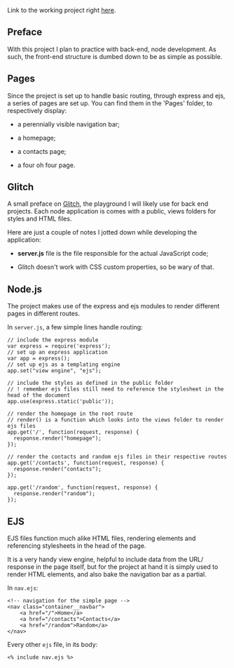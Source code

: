 Link to the working project right [here](https://maddening-ceiling.glitch.me/).

## Preface

With this project I plan to practice with back-end, node development. As such, the front-end structure is dumbed down to be as simple as possible.

## Pages

Since the project is set up to handle basic routing, through express and ejs, a series of pages are set up. You can find them in the 'Pages' folder, to respectively display:

- a perennially visible navigation bar;

- a homepage;

- a contacts page;

- a four oh four page.

## Glitch

A small preface on [Glitch](https://glitch.com), the playground I will likely use for back end projects. Each node application is comes with a public, views folders for styles and HTML files.

Here are just a couple of notes I jotted down while developing the application:

- **server.js** file is the file responsible for the actual JavaScript code;

- Glitch doesn't work with CSS custom properties, so be wary of that.

## Node.js

The project makes use of the express and ejs modules to render different pages in different routes.

In `server.js`, a few simple lines handle routing:

```JS
// include the express module
var express = require('express');
// set up an express application
var app = express();
// set up ejs as a templating engine
app.set("view engine", "ejs");

// include the styles as defined in the public folder
// ! remember ejs files still need to reference the stylesheet in the head of the document
app.use(express.static('public'));

// render the homepage in the root route
// render() is a function which looks into the views folder to render ejs files
app.get('/', function(request, response) {
  response.render("homepage");
});

// render the contacts and random ejs files in their respective routes
app.get('/contacts', function(request, response) {
  response.render("contacts");
});

app.get('/random', function(request, response) {
  response.render("random");
});
```

## EJS

EJS files function much alike HTML files, rendering elements and referencing stylesheets in the head of the page.

It is a very handy view engine, helpful to include data from the URL/ response in the page itself, but for the project at hand it is simply used to render HTML elements, and also bake the navigation bar as a partial.

In `nav.ejs`:

```ejs
<!-- navigation for the simple page -->
<nav class="container__navbar">
    <a href="/">Home</a>
    <a href="/contacts">Contacts</a>
    <a href="/random">Random</a>
</nav>
```

Every other `ejs` file, in its body:

```ejs
<% include nav.ejs %>
```